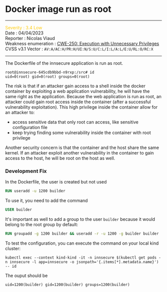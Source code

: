 # Docker image run as root

***
<font color="#ffcb0d">Severity : 3.4 Low</font>  
Date : 04/04/2023  
Reporter : Nicolas Viaud   
Weakness enumeration : [CWE-250: Execution with Unnecessary Privileges](https://cwe.mitre.org/data/definitions/250.html)  
CVSS v3.1 Vector : `AV:A/AC:H/PR:H/UI:N/S:U/C:L/I:L/A:L/E:U/RL:O/RC:X`
***

The Dockerfile of the innsecure application is run as root.
```shell
root@innsecure-645cdb9bbd-n9rxp:/src# id
uid=0(root) gid=0(root) groups=0(root)
```
The risk is that if an attacker gain access to a shell inside the docker container by exploiting a web application vulnerability, he will have the same right as the application. 
Because the web application is run as root, an attacker could gain root access inside the container (after a successful vulnerability exploitation). This high privilege inside the container allow for an attacker to:
* access sensitive data that only root can access, like sensitive configuration file
* keep trying finding some vulnerability inside the container with root privilege

Another security concern is that the container and the host share the same kernel. If an attacker exploit another vulnerability in the container to gain access to the host, he will be root on the host as well.

### Development Fix

In the Dockerfile, the user is created but not used
```dockerfile
RUN useradd -u 1200 builder
```
To use it, you need to add the command
```dockerfile
USER builder
```

It's important as well to add a group to the user `builder` because it would belong to the root group by default:
```dockerfile
RUN groupadd -g 1200 builder && useradd -r -u 1200 -g builder builder
```

To test the configuration, you can execute the command on your local kind cluster:
```shell
kubectl exec --context kind-kind -it -n innsecure $(kubectl get pods -n innsecure -l app=innsecure -o jsonpath='{.items[*].metadata.name}') -- id
```
The ouput should be 
```shell
uid=1200(builder) gid=1200(builder) groups=1200(builder)
```